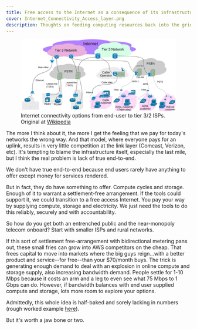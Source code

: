 ```yaml
---
title: Free access to the Internet as a consequence of its infrastructure.
cover: Internet_Connectivity_Access_layer.png
description: Thoughts on feeding computing resources back into the grid in exchange for resident savings on Internet services
---
```


<figure>
<a
    class="example-image-link"
    href="/images/Internet_Connectivity_Access_layer.svg"
    data-lightbox="image-1"
    data-title="Internet connectivity options">
<img
    src="/images/Internet_Connectivity_Access_layer.svg"
    alt="Internet connectivity options"
    width="440"
    height="197"
/>
</a>
<figcaption>Internet connectivity options from end-user to tier 3/2 ISPs. Original at <a href="https://en.wikipedia.org/wiki/Internet_service_provider#/media/File:Internet_Connectivity_Access_layer.svg" target="_blank">Wikipedia</a></figcaption>
</figure>

The more I think about it, the more I get the feeling that we pay for today's networks the wrong way. And that model, where everyone pays for an uplink, results in very little competition at the link layer (Comcast, Verizon, etc). It's tempting to blame the infrastructure itself, especially the last mile, but I think the real problem is lack of true end-to-end.

We don't have true end-to-end because end users rarely have anything to offer except money for services rendered.

But in fact, they do have something to offer. Compute cycles and storage. Enough of it to warrant a settlement-free arrangement. If the tools could support it, we could transition to a free access Internet. You pay your way by supplying compute, storage and electricity. We just need the tools to do this reliably, securely and with accountability.

So how do you get both an entrenched public and the near-monopoly telecom onboard? Start with smaller ISPs and rural networks.

If this sort of settlement free-arrangement with bidirectional metering pans out, these small fries can grow into AWS competitors on the cheap. That frees capital to move into markets where the big guys reign...with a better product and service--for free--than your $70/month buys. The trick is generating enough demand to deal with an explosion in online compute and storage supply, also increasing bandwidth demand. People settle for 1-10 Mbps because it costs an arm and a leg to even see what 75 Mbps to 1 Gbps can do. However, if bandwidth balances with end user supplied compute and storage, lots more room to explore your options.

Admittedly, this whole idea is half-baked and sorely lacking in numbers (rough worked example [here](https://twitter.com/prezcannady/status/753356018655035392)).

But it's worth a jaw bone or two.
